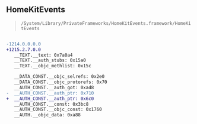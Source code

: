 ## HomeKitEvents

> `/System/Library/PrivateFrameworks/HomeKitEvents.framework/HomeKitEvents`

```diff

-1214.0.0.0.0
+1215.2.7.0.0
   __TEXT.__text: 0x7a0a4
   __TEXT.__auth_stubs: 0x15a0
   __TEXT.__objc_methlist: 0x15c

   __DATA_CONST.__objc_selrefs: 0x2e0
   __DATA_CONST.__objc_protorefs: 0x70
   __AUTH_CONST.__auth_got: 0xad8
-  __AUTH_CONST.__auth_ptr: 0x710
+  __AUTH_CONST.__auth_ptr: 0x6c0
   __AUTH_CONST.__const: 0x3bc8
   __AUTH_CONST.__objc_const: 0x1760
   __AUTH.__objc_data: 0xa88

```
